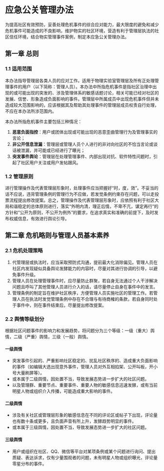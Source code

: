 # 应急公关管理办法

为提高社区有效预防，妥善处理危机事件的综合应对能力，最大限度的避免和减少危机事件可能造成的不良影响，维护物实的社区环境，营造有利于管理层执法的社区信任环境，结合物实管理事件案例，制定本应急公关管理办法。

## 第一章 总则

### 1.1 适用范围
本办法指导管理层各类人员的应对工作。适用于物理实验室管理层及所有正处理管理事件的用户（以下简称：管理人员）。本办法中所指危机事件是指社区治理中出现的或可能出现的突发的、涉及管理体系的敏感话题讨论，相关可能已经对社区的发展、信誉、形象造成负面影响的事件。管理层中所属成员中出现危机事件但并未造成较大范围影响的，应该根据其及帮助其处理事件的管理层成员权责自行处理，不应在本办法所涉范围内。

本办法所指危机事件主要包括三种情况：
1. **恶意负面指控**：用户或团体出现或可能出现的恶意歪曲管理行为及管理事实的言论；
2. **非公开信息泄漏**：管理层或管理人员个人进行的非对向社区的不恰当言论或谈话被泄漏，并可能或已经进行了曝光；
3. **突发事件舆论**：管理层在处理管理事件、内部出现对抗、软件特性问题时，引起了社区用户关注或用户发帖跟风。

### 1.2 管理原则
进行管理操作及代表管理层形象时，处理事件应当把握好“时，度，效”。不妥当的话不应说，违背管理条例的管理行为不应做，若发觉条例约束存在问题，可以走投票流程提出修改提案。总之，管理操作及代表管理层形象时，应依照有利于社区大局和谐稳定的总体原则进行，落实“外明内清，理正后情，不卑不亢，谋定再行”的方针和“公开为原则，不公开为例外”的要求，在追求真实和准确的前提下，及时发布权威信息，有效进行舆论引导。

## 第二章 危机略则与管理人员基本素养

### 2.1 危机处理策略
1. 代管理层或执法时，应当采取预防式沟通，提前最大化消除偏见。管理人员在社区内发现疑似具备舆论发酵能力的内容时，尽量对其进行协调的引导，以避免事件升级。
2. 管理人员在处理管理事件时，应尽量防止群聚，若自身无法通过个人干涉解决问题且呼叫了其他管理人员进行介入的话，请尽量停止自身在事件中的发言。
3. 管理条例的制定旨在维护社区秩序，方便管理人员实施社区的管理工作。若管理人员在执法时发觉管理条例中存在不合理与有待商榷的条款，若自身同时处于事件中，则在事件结束后，尽量提出修改提案。

### 2.2 舆情等级划分
根据社区问题事件的影响力和发展趋势，将问题分为三个等级：一级（重大）舆情，二级（严重）舆情，三级（一般）舆情。

#### 一级舆情
- 突发事件引起的、严重影响社区稳定的、扰乱社区秩序的、造成重大负面影响的事件（如编辑大选出现意外事件，管理人员对外互相掐架、公开叫板，开小号大量刷屏等）。
- 或本属于二级舆情，因处置不当，导致发展态势进一步扩大的社区问题。
- 以及管理群、重要节点、重要事件、重要人物的敏感信息迅速发酵，或有当前明星人物或组织介入传播，可能造成重大影响的事件。

#### 二级舆情
- 涉及有关社区或管理层形象的敏感信息在不同的评论区或帖子下出现，评论量也有数十条或更多，且负面声音有所上升，发酵趋势明显的事件。
- 或本属于三级舆情，因处置不当，导致发展态势进一步扩大的社区问题。

#### 三级舆情
- 用户或组织在社区、QQ、微信等平台对某项条例或某个问题进行询问、提出质疑、表达诉求，仅有少量围观者的问题，未有明星人物或组织曝光，评论量零星分布的事件。
